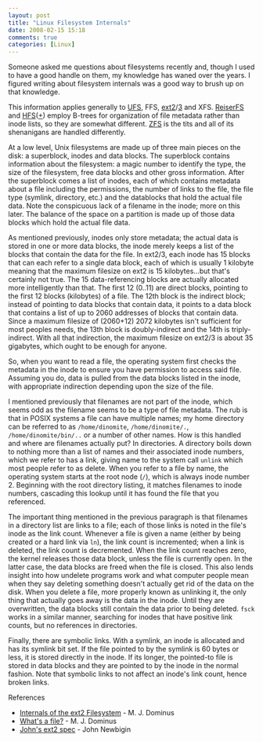 ```yaml
---
layout: post
title: "Linux Filesystem Internals"
date: 2008-02-15 15:18
comments: true
categories: [Linux]
---
```

Someone asked me questions about filesystems recently and, though I used to have a good handle on them, my knowledge has waned over the years.  I figured writing about filesystem internals was a good way to brush up on that knowledge.

This information applies generally to [UFS](http://en.wikipedia.org/wiki/Unix_File_System), FFS, [ext2](http://en.wikipedia.org/wiki/Ext2)/[3](http://en.wikipedia.org/wiki/Ext3) and XFS.  [ReiserFS](http://en.wikipedia.org/wiki/ReiserFS) and [HFS](http://en.wikipedia.org/wiki/Hierarchical_File_System)([+](http://en.wikipedia.org/wiki/HFS_Plus)) employ B-trees for organization of file metadata rather than inode lists, so they are somewhat different.  [ZFS](http://en.wikipedia.org/wiki/ZFS) is the tits and all of its shenanigans are handled differently.

At a low level, Unix filesystems are made up of three main pieces on the disk: a superblock, inodes and data blocks.  The superblock contains information about the filesystem: a magic number to identify the type, the size of the filesystem, free data blocks and other gross information.  After the superblock comes a list of inodes, each of which contains metadata about a file including the permissions, the number of links to the file, the file type (symlink, directory, etc.) and the datablocks that hold the actual file data.   Note the conspicuous lack of a filename in the inode; more on this later. The balance of the space on a partition is made up of those data blocks which hold the actual file data.

As mentioned previously, inodes only store metadata; the actual data is stored in one or more data blocks, the inode merely keeps a list of the blocks that contain the data for the file.  In ext2/3, each inode has 15 blocks that can each refer to a single data block, each of which is usually 1 kilobyte meaning that the maximum filesize on ext2 is 15 kilobytes...but that's certainly not true.  The 15 data-referencing blocks are actually allocated more intelligently than that.  The first 12 (0..11) are direct blocks, pointing to the first 12 blocks (kilobytes) of a file.  The 12th block is the indirect block; instead of pointing to data blocks that contain data, it points to a data block that contains a list of up to 2060 addresses of blocks that contain data.  Since a maximum filesize of (2060+12) 2072 kilobytes isn't sufficient for most peoples needs, the 13th block is doubly-indirect and the 14th is triply-indirect.  With all that indirection, the maximum filesize on ext2/3 is about 35 gigabytes, which ought to be enough for anyone.

So, when you want to read a file, the operating system first checks the metadata in the inode to ensure you have permission to access said file.  Assuming you do, data is pulled from the data blocks listed in the inode, with appropriate indirection depending upon the size of the file.

I mentioned previously that filenames are not part of the inode, which seems odd as the filename seems to be a type of file metadata.  The rub is that in POSIX systems a file can have multiple names; my home directory can be referred to as `/home/dinomite`, `/home/dinomite/.`, `/home/dinomite/bin/..` or a number of other names.  How is this handled and where are filenames actually put?  In directories.  A directory boils down to nothing more than a list of names and their associated inode numbers, which we refer to has a link, giving name to the system call `unlink` which most people refer to as delete.  When you refer to a file by name, the operating system starts at the root node (`/`), which is always inode number 2.  Beginning with the root directory listing, it matches filenames to inode numbers, cascading this lookup until it has found the file that you referenced.

The important thing mentioned in the previous paragraph is that filenames in a directory list are links to a file; each of those links is noted in the file's inode as the link count.  Whenever a file is given a name (either by being created or a hard link via `ln`), the link count is incremented; when a link is deleted, the link count is decremented.  When the link count reaches zero, the kernel releases those data block, unless the file is currently open.  In the latter case, the data blocks are freed when the file is closed.  This also lends insight into how undelete programs work and what computer people mean when they say deleting something doesn't actually get rid of the data on the disk.  When you delete a file, more properly known as unlinking it, the only thing that actually goes away is the data in the inode.  Until they are overwritten, the data blocks still contain the data prior to being deleted.  `fsck` works in a similar manner, searching for inodes that have positive link counts, but no references in directories.

Finally, there are symbolic links.  With a symlink, an inode is allocated and has its symlink bit set.  If the file pointed to by the symlink is 60 bytes or less, it is stored directly in the inode.  If its longer, the pointed-to file is stored in data blocks and they are pointed to by the inode in the normal fashion.  Note that symbolic links to not affect an inode's link count, hence broken links.

References
<ul>
<li><a href="http://perl.plover.com/classes/ext2fs/">Internals of the ext2 Filesystem</a> - M. J. Dominus</li>
<li><a href="http://perl.plover.com/classes/files/">What's a file?</a> - M. J. Dominus</li>
<li><a href="http://uranus.chrysocome.net/explore2fs/es2fs.htm">John's ext2 spec</a> - John Newbigin</li>
</ul>
